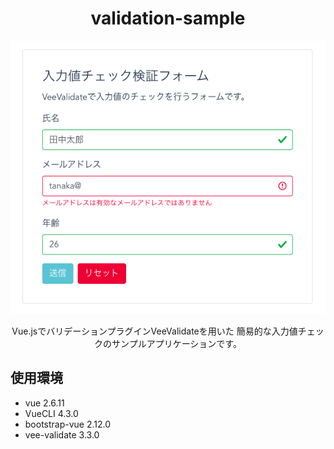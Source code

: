 <div align="center">
    <h1>validation-sample</h1>
    <img src="/public/readme_img.png">
    <p>
        Vue.jsでバリデーションプラグインVeeValidateを用いた
        簡易的な入力値チェックのサンプルアプリケーションです。<br>
    </p>
</div>
<h2>使用環境</h2>
<ul>
    <li>vue 2.6.11</li>
    <li>VueCLI 4.3.0</li>
    <li>bootstrap-vue 2.12.0</li>
    <li>vee-validate 3.3.0</li>
</ul>

